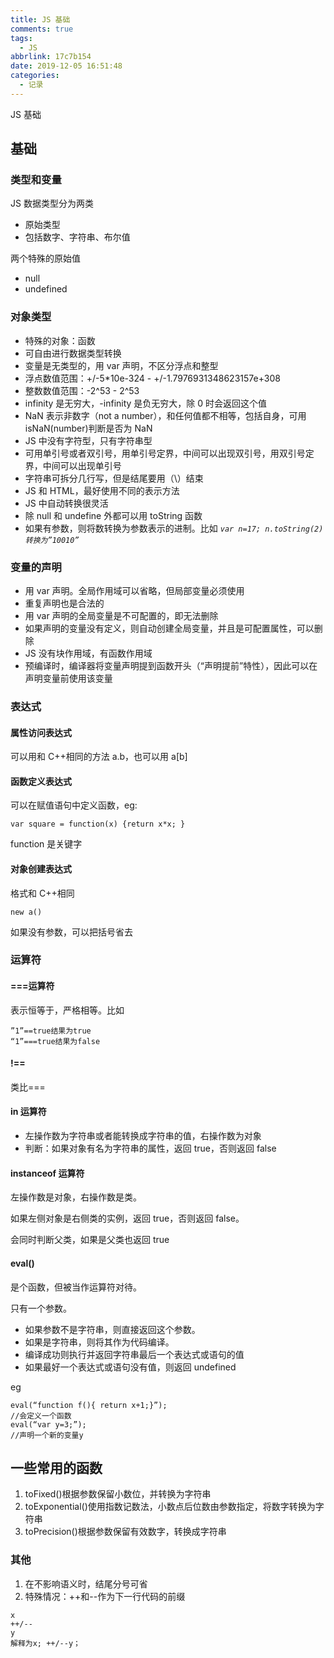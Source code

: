 ```yaml
---
title: JS 基础
comments: true
tags:
  - JS
abbrlink: 17c7b154
date: 2019-12-05 16:51:48
categories:
  - 记录
---
```


JS 基础

## 基础

### 类型和变量

<!--more-->

JS 数据类型分为两类

- 原始类型
- 包括数字、字符串、布尔值

两个特殊的原始值

- null
- undefined

### 对象类型

- 特殊的对象：函数
- 可自由进行数据类型转换
- 变量是无类型的，用 var 声明，不区分浮点和整型
- 浮点数值范围：+/-5\*10e-324 - +/-1.7976931348623157e+308
- 整数数值范围：-2^53 - 2^53
- infinity 是无穷大，-infinity 是负无穷大，除 0 时会返回这个值
- NaN 表示非数字（not a number），和任何值都不相等，包括自身，可用 isNaN(number)判断是否为 NaN
- JS 中没有字符型，只有字符串型
- 可用单引号或者双引号，用单引号定界，中间可以出现双引号，用双引号定界，中间可以出现单引号
- 字符串可拆分几行写，但是结尾要用（\）结束
- JS 和 HTML，最好使用不同的表示方法
- JS 中自动转换很灵活
- 除 null 和 undefine 外都可以用 toString 函数
- 如果有参数，则将数转换为参数表示的进制。比如 _`var n=17; n.toString(2) 转换为”10010”`_

### 变量的声明

- 用 var 声明。全局作用域可以省略，但局部变量必须使用
- 重复声明也是合法的
- 用 var 声明的全局变量是不可配置的，即无法删除
- 如果声明的变量没有定义，则自动创建全局变量，并且是可配置属性，可以删除
- JS 没有块作用域，有函数作用域
- 预编译时，编译器将变量声明提到函数开头（“声明提前”特性），因此可以在声明变量前使用该变量

### 表达式

#### 属性访问表达式

可以用和 C++相同的方法 a.b，也可以用 a[b]

#### 函数定义表达式

可以在赋值语句中定义函数，eg:

```
var square = function(x) {return x*x; }
```

function 是关键字

#### 对象创建表达式

格式和 C++相同

```
new a()
```

如果没有参数，可以把括号省去

### 运算符

#### ===运算符

表示恒等于，严格相等。比如

```
”1”==true结果为true
“1”===true结果为false
```

#### !==

类比===

#### in 运算符

- 左操作数为字符串或者能转换成字符串的值，右操作数为对象
- 判断：如果对象有名为字符串的属性，返回 true，否则返回 false

#### instanceof 运算符

左操作数是对象，右操作数是类。

如果左侧对象是右侧类的实例，返回 true，否则返回 false。

会同时判断父类，如果是父类也返回 true

#### eval()

是个函数，但被当作运算符对待。

只有一个参数。

- 如果参数不是字符串，则直接返回这个参数。
- 如果是字符串，则将其作为代码编译。
- 编译成功则执行并返回字符串最后一个表达式或语句的值
- 如果最好一个表达式或语句没有值，则返回 undefined

eg

```
eval(“function f(){ return x+1;}”);
//会定义一个函数
eval(“var y=3;”);
//声明一个新的变量y
```

## 一些常用的函数

1. toFixed()根据参数保留小数位，并转换为字符串
2. toExponential()使用指数记数法，小数点后位数由参数指定，将数字转换为字符串
3. toPrecision()根据参数保留有效数字，转换成字符串

### 其他

1. 在不影响语义时，结尾分号可省
2. 特殊情况：++和--作为下一行代码的前缀

```
x
++/--
y
解释为x; ++/--y；
```
